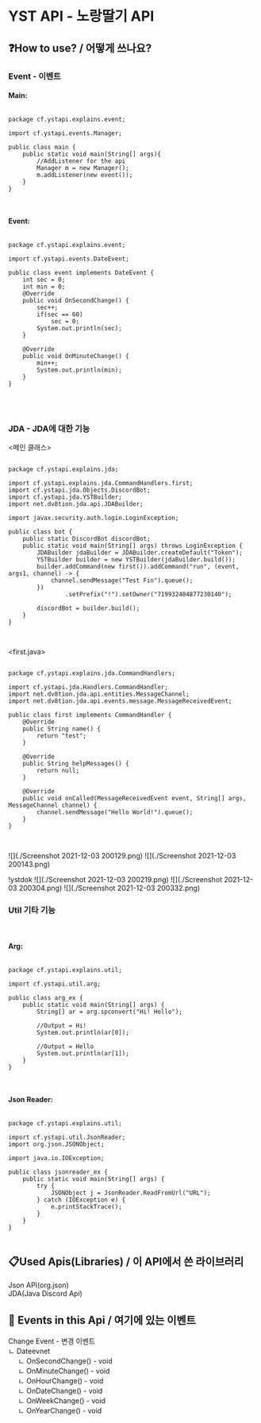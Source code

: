 # YST API - 노랑딸기 API

## ❓How to use? / 어떻게 쓰나요?

### **Event - 이벤트**<br/>

#### Main:
<pre>
<code>
package cf.ystapi.explains.event;

import cf.ystapi.events.Manager;

public class main {
    public static void main(String[] args){
        //AddListener for the api
        Manager m = new Manager();
        m.addListener(new event());
    }
}

</code>
</pre>

#### Event:

<pre>
<code>
package cf.ystapi.explains.event;

import cf.ystapi.events.DateEvent;

public class event implements DateEvent {
    int sec = 0;
    int min = 0;
    @Override
    public void OnSecondChange() {
        sec++;
        if(sec == 60)
            sec = 0;
        System.out.println(sec);
    }

    @Override
    public void OnMinuteChange() {
        min++;
        System.out.println(min);
    }
}
</code>
</pre>

<br/>

### **JDA - JDA에 대한 기능**

<메인 클래스>
<pre>
<code>
package cf.ystapi.explains.jda;

import cf.ystapi.explains.jda.CommandHandlers.first;
import cf.ystapi.jda.Objects.DiscordBot;
import cf.ystapi.jda.YSTBuilder;
import net.dv8tion.jda.api.JDABuilder;

import javax.security.auth.login.LoginException;

public class bot {
    public static DiscordBot discordBot;
    public static void main(String[] args) throws LoginException {
        JDABuilder jdaBuilder = JDABuilder.createDefault("Token");
        YSTBuilder builder = new YSTBuilder(jdaBuilder.build());
        builder.addCommand(new first()).addCommand("run", (event, args1, channel) -> {
            channel.sendMessage("Test Fin").queue();
        })
                .setPrefix("!").setOwner("719932404877230140");

        discordBot = builder.build();
    }
}

</code>
</pre>

<first.java>
<pre>
<code>
package cf.ystapi.explains.jda.CommandHandlers;

import cf.ystapi.jda.Handlers.CommandHandler;
import net.dv8tion.jda.api.entities.MessageChannel;
import net.dv8tion.jda.api.events.message.MessageReceivedEvent;

public class first implements CommandHandler {
    @Override
    public String name() {
        return "test";
    }

    @Override
    public String helpMessages() {
        return null;
    }

    @Override
    public void onCalled(MessageReceivedEvent event, String[] args, MessageChannel channel) {
        channel.sendMessage("Hello World!").queue();
    }
}

</code>
</pre>
![](./Screenshot 2021-12-03 200129.png)
![](./Screenshot 2021-12-03 200143.png)

!ystdok
![](./Screenshot 2021-12-03 200219.png)
![](./Screenshot 2021-12-03 200304.png)
![](./Screenshot 2021-12-03 200332.png)

### **Util 기타 기능**
<br/>

#### Arg:

<pre>
<code>
package cf.ystapi.explains.util;

import cf.ystapi.util.arg;

public class arg_ex {
    public static void main(String[] args) {
        String[] ar = arg.spconvert("Hi! Hello");

        //Output = Hi!
        System.out.println(ar[0]);

        //Output = Hello
        System.out.println(ar[1]);
    }
}

</code>
</pre>

#### Json Reader:

<pre>
<code>
package cf.ystapi.explains.util;

import cf.ystapi.util.JsonReader;
import org.json.JSONObject;

import java.io.IOException;

public class jsonreader_ex {
    public static void main(String[] args) {
        try {
            JSONObject j = JsonReader.ReadFromUrl("URL");
        } catch (IOException e) {
            e.printStackTrace();
        }
    }
}
</code>
</pre>

## 📋Used Apis(Libraries) / 이 API에서 쓴 라이브러리

Json API(org.json)<br/>
JDA(Java Discord Api) 

## 📝 Events in this Api / 여기에 있는 이벤트

Change Event - 변경 이벤트<br/>
ㄴ Dateevnet<br/>
&nbsp;&nbsp;&nbsp;&nbsp;&nbsp;ㄴ OnSecondChange() - void<br/>
&nbsp;&nbsp;&nbsp;&nbsp;&nbsp;ㄴ OnMinuteChange() - void<br/>
&nbsp;&nbsp;&nbsp;&nbsp;&nbsp;ㄴ OnHourChange() - void<br/>
&nbsp;&nbsp;&nbsp;&nbsp;&nbsp;ㄴ OnDateChange() - void<br/>
&nbsp;&nbsp;&nbsp;&nbsp;&nbsp;ㄴ OnWeekChange() - void<br/>
&nbsp;&nbsp;&nbsp;&nbsp;&nbsp;ㄴ OnYearChange() - void<br/>
